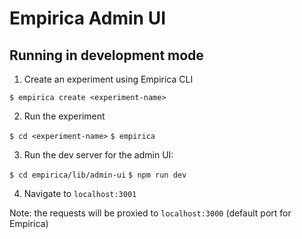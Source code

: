 # Empirica Admin UI

## Running in development mode

1. Create an experiment using Empirica CLI

`$ empirica create <experiment-name>`

2. Run the experiment

`$ cd <experiment-name>`
`$ empirica`

3. Run the dev server for the admin UI:

`$ cd empirica/lib/admin-ui`
`$ npm run dev`

4. Navigate to `localhost:3001`

Note: the requests will be proxied to `localhost:3000` (default port for Empirica)
